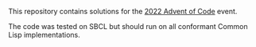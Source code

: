 This repository contains solutions for the [2022 Advent of
Code](https://adventofcode.com/2022) event.

The code was tested on SBCL but should run on all conformant Common Lisp
implementations.
